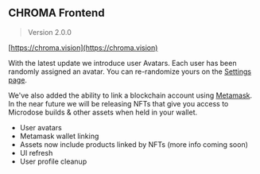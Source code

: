 ## CHROMA Frontend

> Version 2.0.0

[https://chroma.vision](https://chroma.vision)

With the latest update we introduce user Avatars. Each user has been randomly assigned an avatar. You can re-randomize yours on the [Settings page](https://chroma.vision/settings).

We've also added the ability to link a blockchain account using [Metamask](https://metamask.io). In the near future we will be releasing NFTs that give you access to Microdose builds & other assets when held in your wallet.

- User avatars
- Metamask wallet linking
- Assets now include products linked by NFTs (more info coming soon)
- UI refresh
- User profile cleanup
